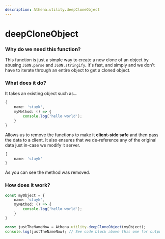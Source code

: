 ```yaml
---
description: Athena.utility.deepCloneObject
---
```


# deepCloneObject

### Why do we need this function?

This function is just a simple way to create a new clone of an object by abusing `JSON.parse` and `JSON.stringify`. It's fast, and simply and we don't have to iterate through an entire object to get a cloned object.

### What does it do?

It takes an existing object such as...

```typescript
{
    name: 'stuyk',
    myMethod: () => {
        console.log('hello world');
    }
}
```

Allows us to remove the functions to make it **client-side safe** and then pass the data to a client. It also ensures that we de-reference any of the original data just in-case we modify it server.

```typescript
{
    name: 'stuyk'
}
```

As you can see the method was removed.

### How does it work?

```typescript
const myObject = {
    name: 'stuyk',
    myMethod: () => {
        console.log('hello world');
    }
}

const justTheNameNow = Athena.utility.deepCloneObject(myObject);
console.log(justTheNameNow); // See code block above this one for output.
```
